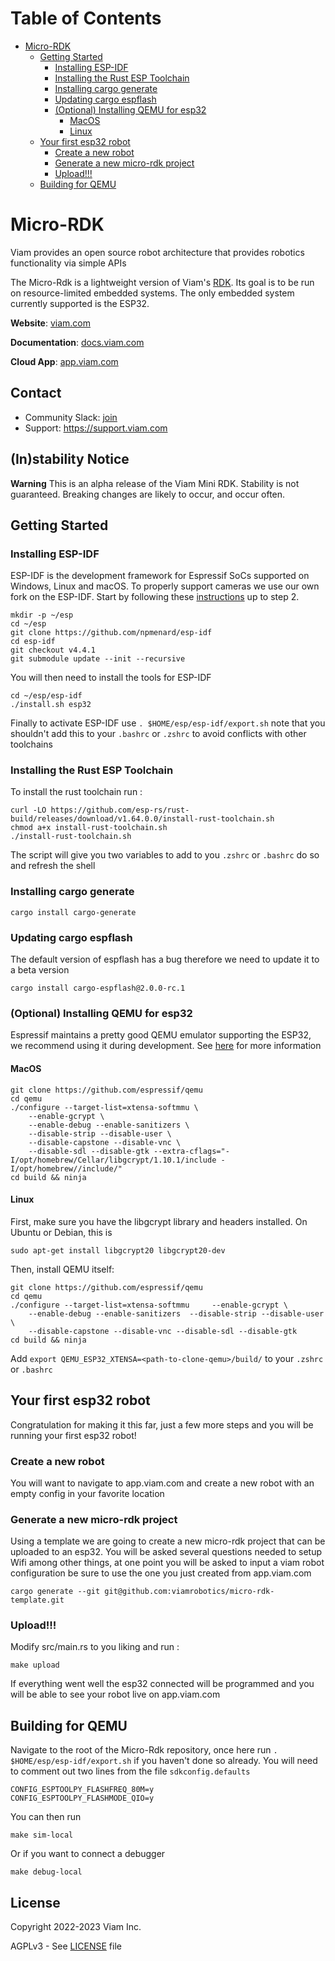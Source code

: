 Table of Contents
=================

* [Micro-RDK](#micro-rdk)
   * [Getting Started](#getting-started)
      * [Installing ESP-IDF](#installing-esp-idf)
      * [Installing the Rust ESP Toolchain](#installing-the-rust-esp-toolchain)
      * [Installing cargo generate](#installing-cargo-generate)
      * [Updating cargo espflash](#updating-cargo-espflash)
      * [(Optional) Installing QEMU for esp32](#optional-installing-qemu-for-esp32)
         * [MacOS](#macos)
         * [Linux](#linux)
   * [Your first esp32 robot](#your-first-esp32-robot)
      * [Create a new robot](#create-a-new-robot)
      * [Generate a new micro-rdk project](#generate-a-new-micro-rdk-project)
      * [Upload!!!](#upload)
   * [Building for QEMU](#building-for-qemu)
   
# Micro-RDK

Viam provides an open source robot architecture that provides robotics functionality via simple APIs

The Micro-Rdk is a lightweight version of Viam's [RDK](https://github.com/viamrobotics/rdk). Its goal is to be run on resource-limited embedded systems. The only embedded system currently supported is the ESP32.

**Website**: [viam.com](https://www.viam.com)

**Documentation**: [docs.viam.com](https://docs.viam.com)

**Cloud App**: [app.viam.com](https://app.viam.com)

## Contact

* Community Slack: [join](https://join.slack.com/t/viamrobotics/shared_invite/zt-1f5xf1qk5-TECJc1MIY1MW0d6ZCg~Wnw)
* Support: https://support.viam.com

## (In)stability Notice

**Warning**
This is an alpha release of the Viam Mini RDK. Stability is not guaranteed. Breaking changes are likely to occur, and occur often.

## Getting Started

### Installing ESP-IDF
ESP-IDF is the development framework for Espressif SoCs supported on Windows, Linux and macOS.
To properly support cameras we use our own fork on the ESP-IDF. Start by following these [instructions](https://docs.espressif.com/projects/esp-idf/en/latest/esp32/get-started/linux-macos-setup.html) up to step 2.

``` shell
mkdir -p ~/esp
cd ~/esp
git clone https://github.com/npmenard/esp-idf
cd esp-idf
git checkout v4.4.1
git submodule update --init --recursive
```
You will then need to install the tools for ESP-IDF

``` shell
cd ~/esp/esp-idf
./install.sh esp32
```

Finally to activate ESP-IDF use `. $HOME/esp/esp-idf/export.sh` note that you shouldn't add this to your `.bashrc` or `.zshrc` to avoid conflicts with other toolchains

### Installing the Rust ESP Toolchain
To install the rust toolchain run :

``` shell
curl -LO https://github.com/esp-rs/rust-build/releases/download/v1.64.0.0/install-rust-toolchain.sh
chmod a+x install-rust-toolchain.sh
./install-rust-toolchain.sh
```
The script will give you two variables to add to you `.zshrc` or `.bashrc` do so and refresh the shell

### Installing cargo generate

``` shell
cargo install cargo-generate
```

### Updating cargo espflash
The default version of espflash has a bug therefore we need to update it to a beta version 

``` shell
cargo install cargo-espflash@2.0.0-rc.1
```

### (Optional) Installing QEMU for esp32
Espressif maintains a pretty good QEMU emulator supporting the ESP32, we recommend using it during development. See [here](https://github.com/espressif/qemu) for more information

#### MacOS
``` shell
git clone https://github.com/espressif/qemu
cd qemu
./configure --target-list=xtensa-softmmu \
    --enable-gcrypt \
    --enable-debug --enable-sanitizers \
    --disable-strip --disable-user \
    --disable-capstone --disable-vnc \
    --disable-sdl --disable-gtk --extra-cflags="-I/opt/homebrew/Cellar/libgcrypt/1.10.1/include -I/opt/homebrew//include/"
cd build && ninja
```
#### Linux
First, make sure you have the libgcrypt library and headers installed. On Ubuntu or Debian, this is
``` shell
sudo apt-get install libgcrypt20 libgcrypt20-dev
```

Then, install QEMU itself:
``` shell
git clone https://github.com/espressif/qemu
cd qemu
./configure --target-list=xtensa-softmmu     --enable-gcrypt \
    --enable-debug --enable-sanitizers  --disable-strip --disable-user \
    --disable-capstone --disable-vnc --disable-sdl --disable-gtk
cd build && ninja
```

Add `export QEMU_ESP32_XTENSA=<path-to-clone-qemu>/build/` to your `.zshrc` or `.bashrc`

## Your first esp32 robot
Congratulation for making it this far, just a few more steps and you will be running your first esp32 robot!

### Create a new robot
You will want to navigate to app.viam.com and create a new robot with an empty config in your favorite location

### Generate a new micro-rdk project
Using a template we are going to create a new micro-rdk project that can be uploaded to an esp32. 
You will be asked several questions needed to setup Wifi among other things, at one point you will be asked to input a viam robot configuration be sure to use the one you just created from app.viam.com
``` shell
cargo generate --git git@github.com:viamrobotics/micro-rdk-template.git
```

### Upload!!!
Modify src/main.rs to you liking and run :

``` shell
make upload
```
If everything went well the esp32 connected will be programmed and you will be able to see your robot live on app.viam.com

## Building for QEMU
Navigate to the root of the Micro-Rdk repository, once here run  `. $HOME/esp/esp-idf/export.sh` if you haven't done so already.
You will need to comment out two lines from the file `sdkconfig.defaults`

``` editorconfig
CONFIG_ESPTOOLPY_FLASHFREQ_80M=y
CONFIG_ESPTOOLPY_FLASHMODE_QIO=y
```

You can then run
``` shell
make sim-local
```
Or if you want to connect a debugger
``` shell
make debug-local
```

## License
Copyright 2022-2023 Viam Inc.

AGPLv3 - See [LICENSE](https://github.com/viamrobotics/micro-rdk/blob/main/LICENSE) file
